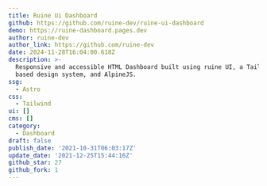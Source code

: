 ```yaml
---
title: Ruine Ui Dashboard
github: https://github.com/ruine-dev/ruine-ui-dashboard
demo: https://ruine-dashboard.pages.dev
author: ruine-dev
author_link: https://github.com/ruine-dev
date: 2024-11-28T16:04:00.618Z
description: >-
  Responsive and accessible HTML Dashboard built using ruine UI, a TailwindCSS
  based design system, and AlpineJS.
ssg:
  - Astro
css:
  - Tailwind
ui: []
cms: []
category:
  - Dashboard
draft: false
publish_date: '2021-10-31T06:03:17Z'
update_date: '2021-12-25T15:44:16Z'
github_star: 27
github_fork: 1
---
```


